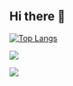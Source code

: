 ## Hi there 👋

<!--
**MEDEIROSkaiki/MEDEIROSkaiki** is a ✨ _special_ ✨ repository because its `README.md` (this file) appears on your GitHub profile.

Here are some ideas to get you started:

- 🔭 I’m currently working on ...
- 🌱 I’m currently learning ...
- 👯 I’m looking to collaborate on ...
- 🤔 I’m looking for help with ...
- 💬 Ask me about ...
- 📫 How to reach me: ...
- 😄 Pronouns: ...
- ⚡ Fun fact: ...
-->

[![Top Langs](https://github-readme-stats.vercel.app/api/top-langs/?username=MEDEIROSkaiki&layout=donut)](https://github.com/MEDEIROSkaiki/github-readme-stats)

 <a href="https://www.linkedin.com/in/kaike-medeiros-391092266" target="_blank"><img src="https://img.shields.io/badge/-LinkedIn-%230077B5?style=for-the-badge&logo=linkedin&logoColor=white" target="_blank"></a> 

<a href = "mailto:contatok19375m@gmail.com"><img src="https://img.shields.io/badge/-Gmail-%23333?style=for-the-badge&logo=gmail&logoColor=white" target="_blank"></a>
